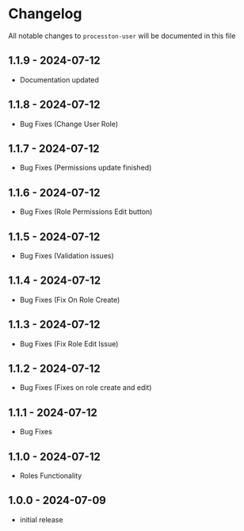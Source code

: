 # Changelog

All notable changes to `processton-user` will be documented in this file



## 1.1.9 - 2024-07-12

- Documentation updated

## 1.1.8 - 2024-07-12

- Bug Fixes (Change User Role)

## 1.1.7 - 2024-07-12

- Bug Fixes (Permissions update finished)

## 1.1.6 - 2024-07-12

- Bug Fixes (Role Permissions Edit button)

## 1.1.5 - 2024-07-12

- Bug Fixes (Validation issues)

## 1.1.4 - 2024-07-12

- Bug Fixes (Fix On Role Create)

## 1.1.3 - 2024-07-12

- Bug Fixes (Fix Role Edit Issue)

## 1.1.2 - 2024-07-12

- Bug Fixes (Fixes on role create and edit)

## 1.1.1 - 2024-07-12

- Bug Fixes

## 1.1.0 - 2024-07-12

- Roles Functionality

## 1.0.0 - 2024-07-09

- initial release
